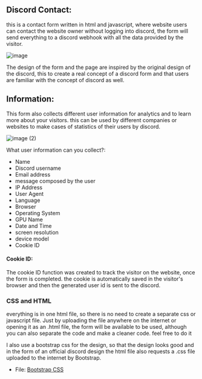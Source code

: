 ## Discord Contact:
this is a contact form written in html and javascript, where website users can contact the website owner without logging into discord, the form will send everything to a discord webhook with all the data provided by the visitor.

![image](https://github.com/nahuel-dev/discord-form-webhook/assets/72772633/221d3f57-d1bf-419d-aee8-bbf081d8d267)

The design of the form and the page are inspired by the original design of the discord, this to create a real concept of a discord form and that users are familiar with the concept of discord as well.

## Information:
This form also collects different user information for analytics and to learn more about your visitors. this can be used by different companies or websites to make cases of statistics of their users by discord.

![image (2)](https://github.com/nahuel-dev/discord-form-webhook/assets/72772633/25f5f1dd-13cd-49e6-860a-abdab56c82c8)

What user information can you collect?:
- Name
- Discord username
- Email address
- message composed by the user
- IP Address
- User Agent
- Language
- Browser
- Operating System
- GPU Name
- Date and Time
- screen resolution
- device model
- Cookie ID

#### Cookie ID:
The cookie ID function was created to track the visitor on the website, once the form is completed. the cookie is automatically saved in the visitor's browser and then the generated user id is sent to the discord.

### 
### CSS and HTML
everything is in one html file, so there is no need to create a separate css or javascript file. Just by uploading the file anywhere on the internet or opening it as an .html file, the form will be available to be used, although you can also separate the code and make a cleaner code. feel free to do it

I also use a bootstrap css for the design, so that the design looks good and in the form of an official discord design the html file also requests a .css file uploaded to the internet by Bootstrap.
* File: [Bootstrap CSS](https://cdn.jsdelivr.net/npm/bootstrap@5.1.3/dist/css/bootstrap.min.css)
